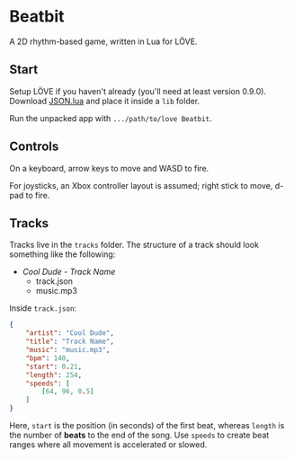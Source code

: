 # Beatbit

A 2D rhythm-based game, written in Lua for LÖVE.

## Start

Setup LÖVE if you haven't already (you'll need at least version 0.9.0).  Download [JSON.lua](http://regex.info/code/JSON.lua) and place it inside a `lib` folder.

Run the unpacked app with `.../path/to/love Beatbit`.

## Controls

On a keyboard, arrow keys to move and WASD to fire.

For joysticks, an Xbox controller layout is assumed; right stick to move, d-pad to fire.

## Tracks

Tracks live in the `tracks` folder.  The structure of a track should look something like the following:

* _Cool Dude - Track Name_
  - track.json
  - music.mp3

Inside `track.json`:

```json
{
    "artist": "Cool Dude",
    "title": "Track Name",
    "music": "music.mp3",
    "bpm": 140,
    "start": 0.21,
    "length": 254,
    "speeds": [
        [64, 96, 0.5]
    ]
}
```

Here, `start` is the position (in seconds) of the first beat, whereas `length` is the number of **beats** to the end of the song.  Use `speeds` to create beat ranges where all movement is accelerated or slowed.
